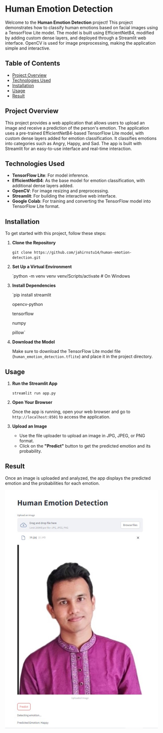 # Human Emotion Detection

Welcome to the **Human Emotion Detection** project! This project demonstrates how to classify human emotions based on facial images using a TensorFlow Lite model. The model is built using EfficientNetB4, modified by adding custom dense layers, and deployed through a Streamlit web interface. OpenCV is used for image preprocessing, making the application simple and interactive.

## Table of Contents

-   [Project Overview](#project-overview)
-   [Technologies Used](#technologies-used)
-   [Installation](#installation)
-   [Usage](#usage)
-   [Result](#result)

## Project Overview

This project provides a web application that allows users to upload an image and receive a prediction of the person's emotion. The application uses a pre-trained EfficientNetB4-based TensorFlow Lite model, with custom dense layers added for emotion classification. It classifies emotions into categories such as Angry, Happy, and Sad. The app is built with Streamlit for an easy-to-use interface and real-time interaction.

## Technologies Used

-   **TensorFlow Lite**: For model inference.
-   **EfficientNetB4**: As the base model for emotion classification, with additional dense layers added.
-   **OpenCV**: For image resizing and preprocessing.
-   **Streamlit**: For building the interactive web interface.
-   **Google Colab**: For training and converting the TensorFlow model into TensorFlow Lite format.

## Installation

To get started with this project, follow these steps:

1.  **Clone the Repository**
    
    `git clone https://github.com/jahirnstu14/human-emotion-detection.git` 
    
2.  **Set Up a Virtual Environment**
    
    `python -m venv venv
    venv/Scripts/activate  # On Windows
    
    
3.  **Install Dependencies**
 
    
    `pip install streamlit
    
    opencv-python
    
    tensorflow
    
    numpy
    
    pillow` 
    
4.  **Download the Model**
    
    Make sure to download the TensorFlow Lite model file (`human_emotion_detection.tflite`) and place it in the project directory.
    

## Usage

1.  **Run the Streamlit App**
    
  
    
    `streamlit run app.py` 
    
2.  **Open Your Browser**
    
    Once the app is running, open your web browser and go to `http://localhost:8501` to access the application.
    
3.  **Upload an Image**
    
    -   Use the file uploader to upload an image in JPG, JPEG, or PNG format.
    -   Click on the **"Predict"** button to get the predicted emotion and its probability.

## Result

Once an image is uploaded and analyzed, the app displays the predicted emotion and the probabilities for each emotion.

![enter image description here](https://github.com/jahirnstu14/human-emotion-detection/blob/main/Screenshot%202024-09-23%20100716.jpg)
